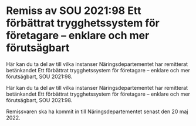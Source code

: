 # Remiss av SOU 2021:98 Ett förbättrat trygghetssystem för företagare – enklare och mer förutsägbart

Här kan du ta del av till vilka instanser Näringsdeparte­mentet har remitterat betän­kandet Ett förbättrat trygghetssystem för företagare – enklare och mer förutsägbart, SOU 2021:98.

Här kan du ta del av till vilka instanser Näringsdeparte­mentet har remitterat betän­kandet Ett förbättrat trygghetssystem för företagare – enklare och mer förutsägbart, SOU 2021:98.

Remissvaren ska ha kommit in till Närings­departe­mentet senast den 20 maj 2022.
